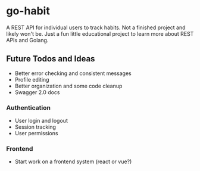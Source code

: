# go-habit
A REST API for individual users to track habits. Not a finished project and likely won't be. Just a fun little educational project to learn more about REST APIs and Golang.

## Future Todos and Ideas
- Better error checking and consistent messages
- Profile editing
- Better organization and some code cleanup
- Swagger 2.0 docs

### Authentication
- User login and logout
- Session tracking
- User permissions

### Frontend
- Start work on a frontend system (react or vue?)
